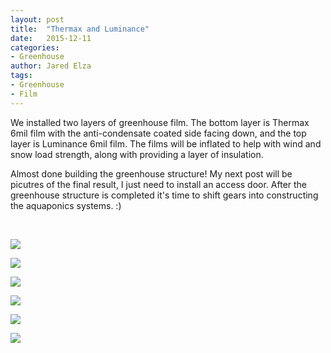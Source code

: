 ```yaml
---
layout: post
title:  "Thermax and Luminance"
date:   2015-12-11
categories:
- Greenhouse
author: Jared Elza
tags: 
- Greenhouse
- Film
---
```


We installed two layers of greenhouse film. The bottom layer is Thermax 6mil film with the anti-condensate coated side facing down, and the top layer is Luminance 6mil film. The films will be inflated to help with wind and snow load strength, along with providing a layer of insulation. 

Almost done building the greenhouse structure! My next post will be picutres of the final result, I just need to install an access door. After the greenhouse structure is completed it's time to shift gears into constructing the aquaponics systems. :)

<br>

[![](http://i.imgur.com/AfKaGrGh.jpg)](http://i.imgur.com/AfKaGrG.jpg)

[![](http://i.imgur.com/JtJenv1h.jpg)](http://i.imgur.com/JtJenv1.jpg)

[![](http://i.imgur.com/a1G9Auzh.jpg)](http://i.imgur.com/a1G9Auz.jpg)

[![](http://i.imgur.com/A2umJbzh.jpg)](http://i.imgur.com/A2umJbz.jpg)

[![](http://i.imgur.com/Tt2u9O0h.jpg)](http://i.imgur.com/Tt2u9O0.jpg)

[![](http://i.imgur.com/xHSFNdTh.jpg)](http://i.imgur.com/xHSFNdT.jpg)


